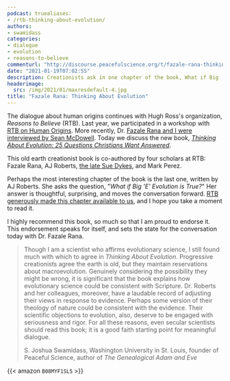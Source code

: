 ```yaml
---
podcast: truealiases:
- /rtb-thinking-about-evolution/
authors:
- swamidass
categories:
- dialogue
- evolution
- reasons-to-believe
commenturl: "http://discourse.peacefulscience.org/t/fazale-rana-thinking-about-evolution/13048"
date: "2021-01-19T07:02:55"
description: Creationists ask in one chapter of the book, What if Big 'E' Evolution is True? The answer moves the conversation forward.
headerimage:
  src: /img/2021/01/maxresdefault-4.jpg
title: "Fazale Rana: Thinking About Evolution"
---
```


The dialogue about human origins continues with Hugh Ross's organization, *Reasons to Believe* (RTB). Last year, we participated in a workshop with [RTB on Human Origins](https://peacefulscience.org/human-origins-rtb-workshop/). More recently, Dr. [Fazale Rana and I were interviewed by Sean McDowell](https://discourse.peacefulscience.org/t/mcdowell-rana-and-swamidass-livestreamed-on-sunday/10289). Today we discuss the new book, *[Thinking About Evolution: 25 Questions Christians Want Answered](https://www.amazon.com/Thinking-about-Evolution-Questions-Christians-ebook/dp/B08MYF1SL5/?tag=swamidass-20)*.

This old earth creationist book is co-authored by four scholars at RTB: Fazale Rana, AJ Roberts, [the late Sue Dykes](https://reasons.org/about/sue-dykes), and Mark Perez.

Perhaps the most interesting chapter of the book is the last one, written by AJ Roberts. She asks the question, "*What if Big 'E' Evolution is True?*" Her answer is thoughtful, surprising, and moves the conversation forward. [RTB generously made this chapter available to us](https://www.patreon.com/posts/46389196), and I hope you take a moment to read it.

I highly recommend this book, so much so that I am proud to endorse it. This endorsement speaks for itself, and sets the state for the conversation today with Dr. Fazale Rana.

> Though I am a scientist who affirms evolutionary science, I still found much with which to agree in *Thinking About Evolution*. Progressive creationists agree the earth is old, but they maintain reservations about macroevolution. Genuinely considering the possibility they might be wrong, it is significant that the book explains how evolutionary science could be consistent with Scripture. Dr. Roberts and her colleagues, moreover, have a laudable record of adjusting their views in response to evidence. Perhaps some version of their theology of nature could be consistent with the evidence. Their scientific objections to evolution, also, deserve to be engaged with seriousness and rigor. For all these reasons, even secular scientists should read this book; it is a good faith starting point for meaningful dialogue.
>
> S. Joshua Swamidass, Washington University in St. Louis, founder of Peaceful Science, author of *The Genealogical Adam and Eve*

{{< amazon `B08MYF1SL5` >}}
